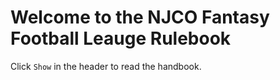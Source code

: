# Welcome to the NJCO Fantasy Football Leauge Rulebook

Click `Show` in the header to read the handbook.
